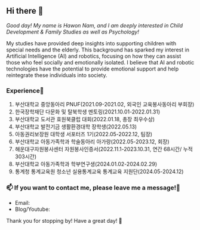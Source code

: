 ## Hi there 👋
*Good day! My name is Hawon Nam, and I am deeply interested in Child Development & Family Studies as well as Psychology!*

My studies have provided deep insights into supporting children with special needs and the elderly. This background has sparked my interest in Artificial Intelligence (AI) and robotics, focusing on how they can assist those who feel socially and emotionally isolated. I believe that AI and robotic technologies have the potential to provide emotional support and help reintegrate these individuals into society.


### Experience🌳

1. 부산대학교 중앙동아리 PNUF(2021.09-2021.02, 외국인 교육봉사동아리 부회장)
2. 한국장학재단 다문화 및 탈북학생 멘토링(2021.10.01-2022.01.31)
3. 부산대학교 도서관 효원북클럽 대회(2022.01.18, 총장 최우수상)
4. 부산대학교 발전기금 생활환경대학 장학생(2022.05.13)
5. 아동권리보장원 대학생 서포터즈 1기(2022.05-2022.12, 팀장)
6. 부산대학교 아동가족학과 학술동아리 아가랑(2022.05-2023.12, 회장)
7. 해운대구자원봉사센터 자원봉사인증서(2022.11.1-2023.10.31, 연간 68시간/ 누적 303시간)
8. 부산대학교 아동가족학과 학부연구생(2024.01.02-2024.02.29)
9. 통계청 통계교육원 청소년 실용통계교육 통계교육 지원단(2024.05-2024.12)

### 📫 If you want to contact me, please leave me a message!🥰
- Email:
- Blog/Youtube: 

Thank you for stopping by! Have a great day! 👋
